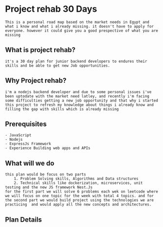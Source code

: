 # Project rehab 30 Days

```
This is a personal road map based on the market needs in Egypt and what i know and what i already missing. it doesn't have to apply for everyone. however it could give you a good prespective of what you are missing
```

## What is project rehab?

    it's a 30 day plan for junior backend developers to endures their skills and be able to get new Job opportunities.

## Why Project rehab?

    i'm a nodejs backend developer and due to some personal issues i've been uptodate with the market need latley, and recently i'm facing some difficulties getting a new job opportunity and that why i started this project to refresh my knowledge about things i already know and filling the gap with skills which is already missing

## Prerequisites

    - JavaScript
    - Nodejs
    - ExpressJs Framework
    - Experience Building web apps and APIs

## What will we do

    this plan would be focus on two parts
        1. Problem Solving skills, Algorithms and Data structures
        2. Technical skills like dockerization, microservices, unit testing and the new JS framework Nest.Js
    for the first part we will solve 6 problems each wek on leetcode where we will focus on one topic for the week with total 4 topics. and for the second part we would build project using the technologies we are practicing  and would apply all the new concepts and architectures.

## Plan Details
